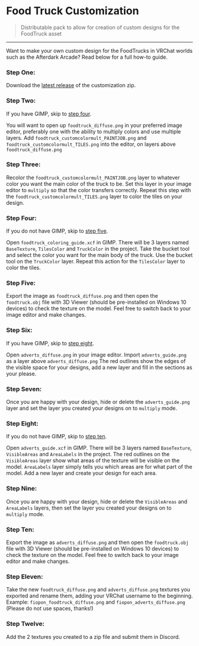 # Food Truck Customization
> Distributable pack to allow for creation of custom designs for the FoodTruck asset

------------
Want to make your own custom design for the FoodTrucks in VRChat worlds such as the Afterdark Arcade? Read below for a full how-to guide.

### Step One:
Download the [latest release](https://github.com/Fiopon/FoodTruckCustomization/releases "latest release") of the customization zip.

### Step Two:
If you have GIMP, skip to [step four](https://github.com/Fiopon/FoodTruckCustomization#step-four "step four").

You will want to open up `foodtruck_diffuse.png` in your preferred image editor, preferably one with the ability to multiply colors and use multiple layers. Add `foodtruck_customcolormult_PAINTJOB.png` and `foodtruck_customcolormult_TILES.png` into the editor, on layers above `foodtruck_diffuse.png`

### Step Three:
Recolor the `foodtruck_customcolormult_PAINTJOB.png` layer to whatever color you want the main color of the truck to be. Set this layer in your image editor to `multiply` so that the color transfers correctly. Repeat this step with the `foodtruck_customcolormult_TILES.png` layer to color the tiles on your design.

### Step Four:
If you do not have GIMP, skip to [step five](https://github.com/Fiopon/FoodTruckCustomization#step-five "step five").

Open `foodtruck_coloring_guide.xcf` in GIMP. There will be 3 layers named `BaseTexture`, `TilesColor` and `TruckColor` in the project. Take the bucket tool and select the color you want for the main body of the truck. Use the bucket tool on the `TruckColor` layer. Repeat this action for the `TilesColor` layer to color the tiles.

### Step Five:
Export the image as `foodtruck_diffuse.png` and then open the `foodtruck.obj` file with 3D Viewer (should be pre-installed on Windows 10 devices) to check the texture on the model. Feel free to switch back to your image editor and make changes.

### Step Six:
If you have GIMP, skip to [step eight](https://github.com/Fiopon/FoodTruckCustomization#step-eight "step eight").

Open `adverts_diffuse.png` in your image editor. Import `adverts_guide.png` as a layer above `adverts_diffuse.png` The red outlines show the edges of the visible space for your designs, add a new layer and fill in the sections as your please.

### Step Seven:
Once you are happy with your design, hide or delete the `adverts_guide.png` layer and set the layer you created your designs on to `multiply` mode.

### Step Eight:
If you do not have GIMP, skip to [step ten](https://github.com/Fiopon/FoodTruckCustomization#step-ten "step ten").

Open `adverts_guide.xcf` in GIMP. There will be 3 layers named `BaseTexture`, `VisibleAreas` and `AreaLabels` in the project. The red outlines on the `VisibleAreas` layer show what areas of the texture will be visible on the model. `AreaLabels` layer simply tells you which areas are for what part of the model. Add a new layer and create your design for each area.

### Step Nine:
Once you are happy with your design, hide or delete the `VisibleAreas` and `AreaLabels` layers, then set the layer you created your designs on to `multiply` mode.

### Step Ten:
Export the image as `adverts_diffuse.png` and then open the `foodtruck.obj` file with 3D Viewer (should be pre-installed on Windows 10 devices) to check the texture on the model. Feel free to switch back to your image editor and make changes.

### Step Eleven:
Take the new `foodtruck_diffuse.png` and `adverts_diffuse.png` textures you exported and rename them, adding your VRChat username to the beginning. Example: `fiopon_foodtruck_diffuse.png` and `fiopon_adverts_diffuse.png` (Please do not use spaces, thanks!)

### Step Twelve:
Add the 2 textures you created to a zip file and submit them in Discord.
